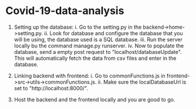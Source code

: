 # Covid-19-data-analysis

1. Setting up the database:
    i. Go to the setting.py in the backend->home->setting.py.
    ii. Look for database and configure the database that you will be using, the database used is a SQL database.
    iii. Run the server locally bu the command manage.py runserver.
    iv. Now to populate the database, send a empty post request to "localhost/databaseUpdate". This will automatically fetch the data from csv files and enter in the database.
    
2. Linking backend with frontend:
    i. Go to commonFunctions.js in frontend->src->utils->commonFunctions.js.
    ii. Make sure the localDatabaseUrl is set to "http://localhost:8000/".
    
3. Host the backend and the frontend locally and you are good to go.
